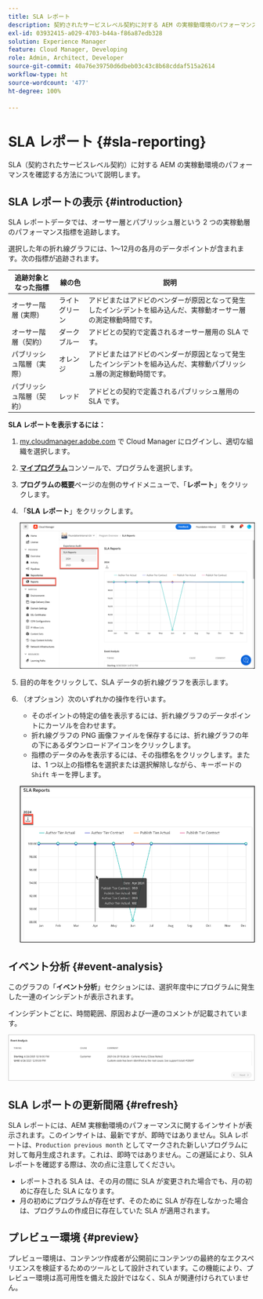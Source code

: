 ```yaml
---
title: SLA レポート
description: 契約されたサービスレベル契約に対する AEM の実稼動環境のパフォーマンスを確認する方法について説明します。
exl-id: 03932415-a029-4703-b44a-f86a87edb328
solution: Experience Manager
feature: Cloud Manager, Developing
role: Admin, Architect, Developer
source-git-commit: 40a76e39750d6dbeb03c43c8b68cddaf515a2614
workflow-type: ht
source-wordcount: '477'
ht-degree: 100%

---
```



# SLA レポート {#sla-reporting}

SLA（契約されたサービスレベル契約）に対する AEM の実稼動環境のパフォーマンスを確認する方法について説明します。

## SLA レポートの表示 {#introduction}

SLA レポートデータでは、オーサー層とパブリッシュ層という 2 つの実稼動層のパフォーマンス指標を追跡します。

選択した年の折れ線グラフには、1～12月の各月のデータポイントが含まれます。次の指標が追跡されます。

| 追跡対象となった指標 | 線の色 | 説明 |
| --- | --- | --- |
| オーサー階層 (実際) | ライトグリーン | アドビまたはアドビのベンダーが原因となって発生したインシデントを組み込んだ、実稼動オーサー層の測定稼動時間です。 |
| オーサー階層（契約） | ダークブルー | アドビとの契約で定義されるオーサー層用の SLA です。 |
| パブリッシュ階層（実際） | オレンジ | アドビまたはアドビのベンダーが原因となって発生したインシデントを組み込んだ、実稼動パブリッシュ層の測定稼動時間です。 |
| パブリッシュ階層（契約） | レッド | アドビとの契約で定義されるパブリッシュ層用の SLA です。 |

**SLA レポートを表示するには：**

1. [my.cloudmanager.adobe.com](https://my.cloudmanager.adobe.com/) で Cloud Manager にログインし、適切な組織を選択します。

1. **[マイプログラム](/help/implementing/cloud-manager/navigation.md#my-programs)**&#x200B;コンソールで、プログラムを選択します。

1. **プログラムの概要**&#x200B;ページの左側のサイドメニューで、「**レポート**」をクリックします。

1. 「**SLA レポート**」をクリックします。

   ![SLA レポートの折れ線グラフ](/help/implementing/cloud-manager/assets/cm-sla-report.png)

1. 目的の年をクリックして、SLA データの折れ線グラフを表示します。

1. （オプション）次のいずれかの操作を行います。

   * そのポイントの特定の値を表示するには、折れ線グラフのデータポイントにカーソルを合わせます。
   * 折れ線グラフの PNG 画像ファイルを保存するには、折れ線グラフの年の下にあるダウンロードアイコンをクリックします。
   * 指標のデータのみを表示するには、その指標名をクリックします。または、1 つ以上の指標名を選択または選択解除しながら、キーボードの `Shift` キーを押します。

   ![詳細データの表示](/help/implementing/cloud-manager/assets/cm-sla-download.png)

## イベント分析 {#event-analysis}

このグラフの「**イベント分析**」セクションには、選択年度中にプログラムに発生した一連のインシデントが表示されます。

インシデントごとに、時間範囲、原因および一連のコメントが記載されています。

![イベント分析の例](assets/sla-reporting-c.png)

## SLA レポートの更新間隔 {#refresh}

SLA レポートには、AEM 実稼動環境のパフォーマンスに関するインサイトが表示されます。このインサイトは、最新ですが、即時ではありません。SLA レポートは、`Production previous month` としてマークされた新しいプログラムに対して毎月生成されます。これは、即時ではありません。この遅延により、SLA レポートを確認する際は、次の点に注意してください。

* レポートされる SLA は、その月の間に SLA が変更された場合でも、月の初めに存在した SLA になります。
* 月の初めにプログラムが存在せず、そのために SLA が存在しなかった場合は、プログラムの作成日に存在していた SLA が適用されます。

## プレビュー環境 {#preview}

プレビュー環境は、コンテンツ作成者が公開前にコンテンツの最終的なエクスペリエンスを検証するためのツールとして設計されています。この機能により、プレビュー環境は高可用性を備えた設計ではなく、SLA が関連付けられていません。
